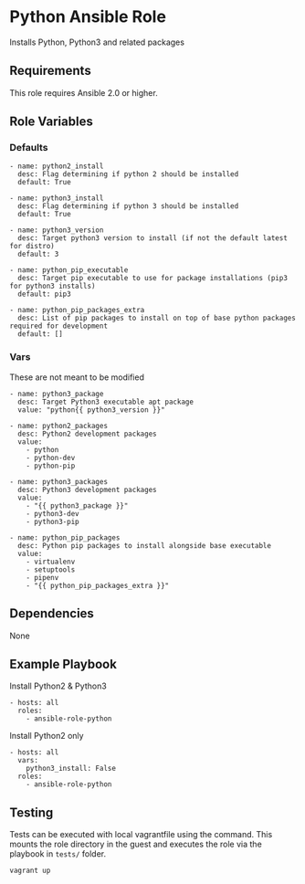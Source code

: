 # Python Ansible Role

Installs Python, Python3 and related packages

## Requirements

This role requires Ansible 2.0 or higher.

## Role Variables

### Defaults

    - name: python2_install
      desc: Flag determining if python 2 should be installed
      default: True

    - name: python3_install
      desc: Flag determining if python 3 should be installed
      default: True

    - name: python3_version
      desc: Target python3 version to install (if not the default latest for distro)
      default: 3

    - name: python_pip_executable
      desc: Target pip executable to use for package installations (pip3 for python3 installs)
      default: pip3

    - name: python_pip_packages_extra
      desc: List of pip packages to install on top of base python packages required for development
      default: []

### Vars

These are not meant to be modified

    - name: python3_package
      desc: Target Python3 executable apt package
      value: "python{{ python3_version }}"

    - name: python2_packages
      desc: Python2 development packages
      value: 
      	- python
      	- python-dev
      	- python-pip

    - name: python3_packages
      desc: Python3 development packages
      value: 
      	- "{{ python3_package }}"
      	- python3-dev
      	- python3-pip

    - name: python_pip_packages
      desc: Python pip packages to install alongside base executable
      value: 
      	- virtualenv
      	- setuptools
      	- pipenv
      	- "{{ python_pip_packages_extra }}"

## Dependencies

None

## Example Playbook

Install Python2 & Python3

    - hosts: all
      roles:
        - ansible-role-python

Install Python2 only

    - hosts: all
      vars:
      	python3_install: False
      roles:
        - ansible-role-python

## Testing

Tests can be executed with local vagrantfile using the command. This mounts the role directory in the guest and executes the role via the playbook in `tests/` folder.

```shell
vagrant up
```